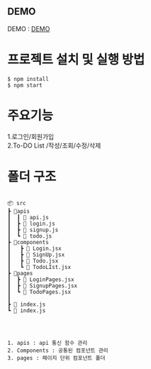 ## DEMO

DEMO : [DEMO](https://velvety-rugelach-f5ddc4.netlify.app)

# 프로젝트 설치 및 실행 방법

```
$ npm install
$ npm start
```

# 주요기능

1.로그인/회원가입<br>
2.To-DO List /작성/조회/수정/삭제

# 폴더 구조

```

📦 src
┣ 📂apis
┃  ┃ 📜 api.js
┃  ┣ 📜 login.js
┃  ┣ 📜 signup.js
┃  ┗ 📜 todo.js
┣ 📂components
┃   ┣ 📜 Login.jsx
┃   ┣ 📜 SignUp.jsx
┃   ┣ 📜 Todo.jsx
┃   ┗ 📜 TodoLIst.jsx
┣ 📂pages
┃  ┣ 📜 LoginPages.jsx
┃  ┣ 📜 SignupPages.jsx
┃  ┗ 📜 TodoPages.jsx
┃
┣ 📜 index.js
┗ 📜 index.js




1. apis : api 통신 함수 관리
2. Components : 공통된 컴포넌트 관리
3. pages : 페이지 단위 컴포넌트 폴더

```

